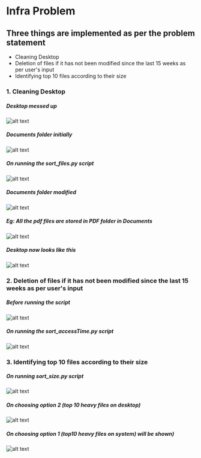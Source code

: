 # Infra Problem
## Three things are implemented as per the problem statement
- Cleaning Desktop
- Deletion of files if it has not been modified since the last 15 weeks as per user's input
- Identifying top 10 files according to their size

### 1. Cleaning Desktop

##### Desktop messed up
![alt text](https://github.com/SakshamSaxena97/file_management/blob/master/screenshots/Screenshot%20from%202018-02-12%2017-06-31.png)

##### Documents folder initially

![alt text](https://github.com/SakshamSaxena97/file_management/blob/master/screenshots/Screenshot%20from%202018-02-12%2014-27-49.png)


##### On running the sort_files.py script

![alt text](https://github.com/SakshamSaxena97/file_management/blob/master/screenshots/Screenshot%20from%202018-02-12%2014-24-39.png)

##### Documents folder modified

![alt text](https://github.com/SakshamSaxena97/file_management/blob/master/screenshots/Screenshot%20from%202018-02-12%2014-25-19.png)

##### Eg: All the pdf files are stored in PDF folder in Documents

![alt text](https://github.com/SakshamSaxena97/file_management/blob/master/screenshots/Screenshot%20from%202018-02-12%2014-31-48.png)

##### Desktop now looks like this

![alt text](https://github.com/SakshamSaxena97/file_management/blob/master/screenshots/Screenshot%20from%202018-02-12%2017-14-03.png)

### 2. Deletion of files if it has not been modified since the last 15 weeks as per user's input

##### Before running the script
![alt text](https://github.com/SakshamSaxena97/file_management/blob/master/screenshots/imageedit_1_8664118878.gif)

##### On running the sort_accessTime.py script
![alt text](https://github.com/SakshamSaxena97/file_management/blob/master/screenshots/Screenshot%20from%202018-02-20%2012-13-38.png)


### 3. Identifying top 10 files according to their size

##### On running sort_size.py script

![alt text](https://github.com/SakshamSaxena97/file_management/blob/master/screenshots/Screenshot%20from%202018-02-12%2014-06-28.png)

##### On choosing option 2 (top 10 heavy files on desktop)

![alt text](https://github.com/SakshamSaxena97/file_management/blob/master/screenshots/Screenshot%20from%202018-02-12%2014-07-05.png)

##### On choosing option 1 (top10 heavy files on system) will be shown)
![alt text](https://github.com/SakshamSaxena97/file_management/blob/master/screenshots/Screenshot%20from%202018-02-12%2014-07-47.png)
